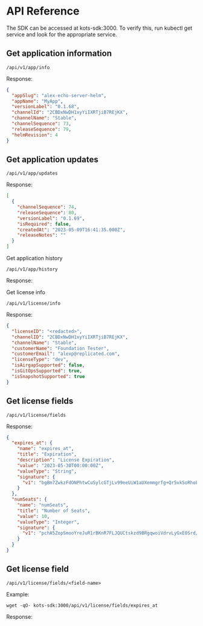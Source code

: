 # API Reference


The SDK can be accessed at kots-sdk:3000. To verify this, run kubectl get service and look for the appropriate service.

## Get application information

`/api/v1/app/info`

Response:

```json
{
  "appSlug": "alex-echo-server-helm",
  "appName": "MyApp",
  "versionLabel": "0.1.68",
  "channelId": "2CBDxNwDH1xyYiIXRTjiB7REjKX",
  "channelName": "Stable",
  "channelSequence": 73,
  "releaseSequence": 79,
  "helmRevision": 4
}
```
## Get application updates

`/api/v1/app/updates`

Response:

```json
[
  {
    "channelSequence": 74,
    "releaseSequence": 80,
    "versionLabel": "0.1.69",
    "isRequired": false,
    "createdAt": "2023-05-09T16:41:35.000Z",
    "releaseNotes": ""
  }
]
```

Get application history

`/api/v1/app/history`

Response:


Get license info

`/api/v1/license/info`

Response:

```json
{
  "licenseID": "<redacted>",
  "channelID": "2CBDxNwDH1xyYiIXRTjiB7REjKX",
  "channelName": "Stable",
  "customerName": "Foundation Tester",
  "customerEmail": "alexp@replicated.com",
  "licenseType": "dev",
  "isAirgapSupported": false,
  "isGitOpsSupported": true,
  "isSnapshotSupported": true
}
```

## Get license fields

`/api/v1/license/fields`

Response:

```json
{
  "expires_at": {
    "name": "expires_at",
    "title": "Expiration",
    "description": "License Expiration",
    "value": "2023-05-30T00:00:00Z",
    "valueType": "String",
    "signature": {
      "v1": "bgBm7ZwkzFdONPhtwCuSylcGTjLv99eeUiW1aUXemmgrfg+Qr5vkSoRhoEPnwhPok27DXlWQo9rJ1rJKGCudV/7LkexXVubfU+/xCOCJ5T/ANhIjT2ZzKXPDUlFlZ77hx9dVl4rd5g+X9jBBrZbkg2Tk6msNoyVmrWSqeRUilqnE9g0K2c7QcJ95zkPD9WRwxRnsvfjvB0Che0Euop8bTiYebZsFXynDxhYI33Y+22Z48ANjH9U27TP6d/+OS4i8T/Vl7i8BxwHT7r80+ShBqr04z5VuoMUzWbPe9mW18gbZlL387d205TBhrqke4uSmX8xh1LcAP2M2PAz6ZglOmw=="
    }
  },
  "numSeats": {
    "name": "numSeats",
    "title": "Number of Seats",
    "value": 10,
    "valueType": "Integer",
    "signature": {
      "v1": "pchA5ZopSmooYreJuR1rBKnR7FLJQUCtskzd9BRgqwoiVdrvLyGxE0Srd/u07iDdLppVn97PjhwPeBLCujMdECDpMmT4b9nSWirhlt0M3LG1VML3jIQwYp5WBd4RnXF+stqXRjVWGCh8zGfWkW3UVnmozTa0B2k0TEblYMpn9oyRE8dtgXCYVhjghLdNXFNFnSdFIF0PbYPrNakxa2w0Zh5cXbya4KAgVYO4hKTM5Q/jWrfAYXUS+8TmAyCGQCfXV90ew9wykZlpXTdXMD76plp6SLiQX94cAJnoMa1nKGILO0VqBWdg4RX3cLESWySM6hvsP0na4pZIT3Gu/gj9jw=="
    }
  }
}
```

## Get license field

`/api/v1/license/fields/<field-name>`

Example:

```
wget -qO- kots-sdk:3000/api/v1/license/fields/expires_at
```

Response:



